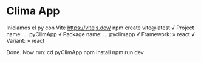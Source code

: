 # Clima App

Iniciamos el py con Vite https://vitejs.dev/
npm create vite@latest
√ Project name: ... pyClimApp
√ Package name: ... pyclimapp
√ Framework: » react
√ Variant: » react

Done. Now run:
  cd pyClimApp
  npm install
  npm run dev